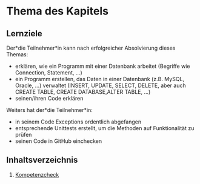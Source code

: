 # Thema des Kapitels

## Lernziele
Der\*die Teilnehmer\*in kann nach erfolgreicher Absolvierung dieses Themas:
- erklären, wie ein Programm mit einer Datenbank arbeitet (Begriffe wie Connection, Statement, ...)
- ein Programm erstellen, das Daten in einer Datenbank (z.B. MySQL, Oracle, ...) verwaltet (INSERT, UPDATE, SELECT, DELETE, aber auch CREATE TABLE, CREATE DATABASE,ALTER TABLE, ...)
- seinen/ihren Code erklären

Weiters hat der\*die Teilnehmer\*in:
- in seinem Code Exceptions ordentlich abgefangen
- entsprechende Unittests erstellt, um die Methoden auf Funktionalität zu prüfen
- seinen Code in GitHub einchecken

## Inhaltsverzeichnis

1. [Kompetenzcheck](01-kompetenzcheck.md)

